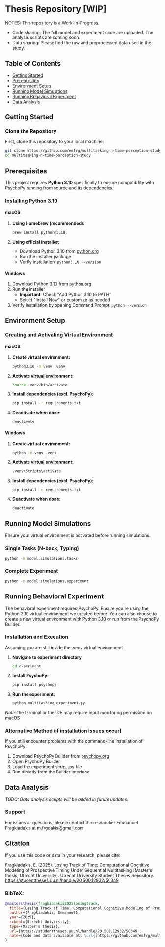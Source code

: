 # Thesis Repository [WIP]
NOTES: This repository is a Work-In-Progress. 
- Code sharing: The full model and experiment code are uploaded. The analysis scripts are coming soon. 
- Data sharing: Please find the raw and preprocessed data used in the study.

## Table of Contents
- [Getting Started](#getting-started)
- [Prerequisites](#prerequisites)
- [Environment Setup](#environment-setup)
- [Running Model Simulations](#running-model-simulations)
- [Running Behavioral Experiment](#running-behavioral-experiment)
- [Data Analysis](#data-analysis)

## Getting Started

### Clone the Repository

First, clone this repository to your local machine:

```bash
git clone https://github.com/emfrg/multitasking-n-time-perception-study.git
cd multitasking-n-time-perception-study
```

## Prerequisites

This project requires **Python 3.10** specifically to ensure compatibility with PsychoPy running from source and its dependencies.

### Installing Python 3.10

#### macOS

1. **Using Homebrew (recommended):**
   ```bash
   brew install python@3.10
   ```

2. **Using official installer:**
   - Download Python 3.10 from [python.org](https://www.python.org/downloads/release/python-31011/)
   - Run the installer package
   - Verify installation: `python3.10 --version`

#### Windows

1. Download Python 3.10 from [python.org](https://www.python.org/downloads/release/python-31011/)
2. Run the installer
   - **Important:** Check "Add Python 3.10 to PATH"
   - Select "Install Now" or customize as needed
3. Verify installation by opening Command Prompt: `python --version`

## Environment Setup

### Creating and Activating Virtual Environment

#### macOS

1. **Create virtual environment:**
   ```bash
   python3.10 -m venv .venv
   ```

2. **Activate virtual environment:**
   ```bash
   source .venv/bin/activate
   ```

3. **Install dependencies (excl. PsychoPy):**
   ```bash
   pip install -r requirements.txt
   ```

4. **Deactivate when done:**
   ```bash
   deactivate
   ```

#### Windows

1. **Create virtual environment:**
   ```cmd
   python -m venv .venv
   ```

2. **Activate virtual environment:**
   ```cmd
   .venv\Scripts\activate
   ```

3. **Install dependencies (excl. PsychoPy):**
   ```cmd
   pip install -r requirements.txt
   ```

4. **Deactivate when done:**
   ```cmd
   deactivate
   ```

## Running Model Simulations

Ensure your virtual environment is activated before running simulations.

### Single Tasks (N-back, Typing)

```bash
python -m model.simulations.tasks
```

### Complete Experiment

```bash
python -m model.simulations.experiment
```

## Running Behavioral Experiment

The behavioral experiment requires PsychoPy. Ensure you're using the Python 3.10 virtual environment we created before. 
You can also choose to create a new virtual environment with Python 3.10 or run from the PsychoPy Builder.

### Installation and Execution

Assuming you are still inside the .venv virtual environment

1. **Navigate to experiment directory:**
   ```bash
   cd experiment
   ```

2. **Install PsychoPy:**
   ```bash
   pip install psychopy
   ```

3. **Run the experiment:**
   ```bash
   python multitasking_experiment.py
   ```

*Note:* the terminal or the IDE may require input monitoring permission on macOS 

### Alternative Method (if installation issues occur)

If you still encounter problems with the command-line installation of PsychoPy:

1. Download PsychoPy Builder from [psychopy.org](https://www.psychopy.org)
2. Open PsychoPy Builder
3. Load the experiment script .py file
4. Run directly from the Builder interface

## Data Analysis

*TODO: Data analysis scripts will be added in future updates.*

### Support

For issues or questions, please contact the researcher Emmanuel Fragkiadakis at m.frgdakis@gmail.com

## Citation

If you use this code or data in your research, please cite:

Fragkiadakis, E. (2025). Losing Track of Time: Computational Cognitive Modeling of Prospective Timing Under Sequential Multitasking [Master's thesis, Utrecht University]. Utrecht University Student Theses Repository. https://studenttheses.uu.nl/handle/20.500.12932/50349

### BibTeX:
```bibtex
@mastersthesis{fragkiadakis2025losingtrack,
  title={Losing Track of Time: Computational Cognitive Modeling of Prospective Timing Under Sequential Multitasking},
  author={Fragkiadakis, Emmanuel},
  year={2025},
  school={Utrecht University},
  type={Master's thesis},
  url={https://studenttheses.uu.nl/handle/20.500.12932/50349},
  note={Code and data available at: \url{[https://github.com/emfrg/multitasking-n-time-perception-study.git]}}
}
```
